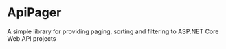 # ApiPager
A simple library for providing paging, sorting and filtering to ASP.NET Core Web API projects
